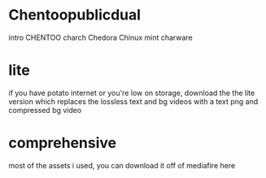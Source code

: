 # Chentoopublicdual
intro CHENTOO charch Chedora Chinux mint charware 

# lite
if you have potato internet or you're low on storage, download the the lite version which replaces the lossless text and bg videos with a text png and compressed bg video

# comprehensive
most of the assets i used, you can download it off of mediafire here
